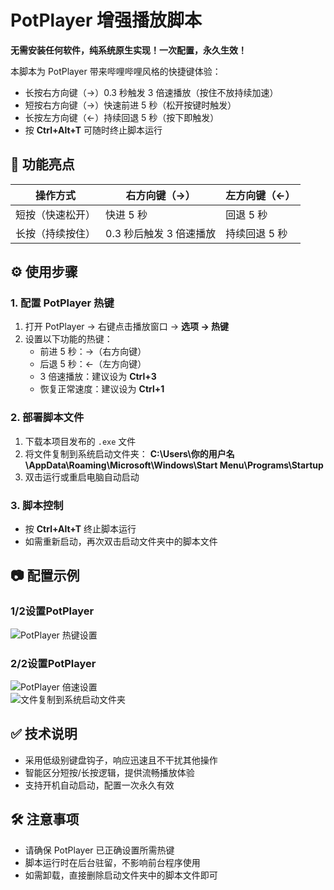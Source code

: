# PotPlayer 增强播放脚本  

**无需安装任何软件，纯系统原生实现！一次配置，永久生效！**  

本脚本为 PotPlayer 带来哔哩哔哩风格的快捷键体验：  
- 长按右方向键（→）0.3 秒触发 3 倍速播放（按住不放持续加速）  
- 短按右方向键（→）快速前进 5 秒（松开按键时触发）  
- 长按左方向键（←）持续回退 5 秒（按下即触发）  
- 按 **Ctrl+Alt+T** 可随时终止脚本运行  


## 🚀 功能亮点  

| 操作方式       | 右方向键（→）              | 左方向键（←）          |  
|----------------|---------------------------|-----------------------|  
| 短按（快速松开）| 快进 5 秒                 | 回退 5 秒             |  
| 长按（持续按住）| 0.3 秒后触发 3 倍速播放    | 持续回退 5 秒         |  


## ⚙️ 使用步骤  

### 1. 配置 PotPlayer 热键  
1. 打开 PotPlayer → 右键点击播放窗口 → **选项 → 热键**  
2. 设置以下功能的热键：  
   - 前进 5 秒：→（右方向键）  
   - 后退 5 秒：←（左方向键）  
   - 3 倍速播放：建议设为 **Ctrl+3**  
   - 恢复正常速度：建议设为 **Ctrl+1**  

### 2. 部署脚本文件  
1. 下载本项目发布的 `.exe` 文件  
2. 将文件复制到系统启动文件夹： 
**C:\Users\你的用户名\AppData\Roaming\Microsoft\Windows\Start Menu\Programs\Startup**
3. 双击运行或重启电脑自动启动  

### 3. 脚本控制  
- 按 **Ctrl+Alt+T** 终止脚本运行  
- 如需重新启动，再次双击启动文件夹中的脚本文件  


## 📷 配置示例  
### 1/2设置PotPlayer
![PotPlayer 热键设置](https://github.com/user-attachments/assets/20a7eb42-e4e0-47df-a890-415f087535e8)  
### 2/2设置PotPlayer
![PotPlayer 倍速设置](https://github.com/user-attachments/assets/9f3141e9-3351-47b8-be41-5703f0ef9060)  
![文件复制到系统启动文件夹](https://github.com/user-attachments/assets/d33e084c-3969-4d73-a92b-cef71afefe46)


## ✅ 技术说明  
- 采用低级别键盘钩子，响应迅速且不干扰其他操作  
- 智能区分短按/长按逻辑，提供流畅播放体验  
- 支持开机自动启动，配置一次永久有效  


## 🛠️ 注意事项  
- 请确保 PotPlayer 已正确设置所需热键  
- 脚本运行时在后台驻留，不影响前台程序使用  
- 如需卸载，直接删除启动文件夹中的脚本文件即可  
